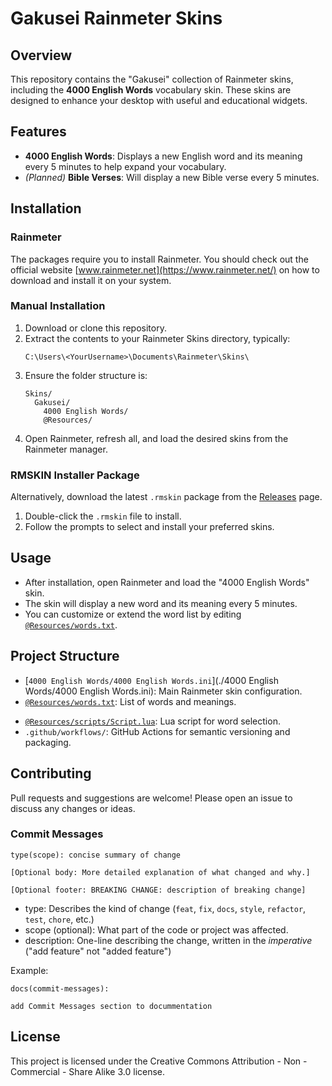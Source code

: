 # Gakusei Rainmeter Skins

## Overview

This repository contains the "Gakusei" collection of Rainmeter skins, including the **4000 English Words** vocabulary skin. These skins are designed to enhance your desktop with useful and educational widgets.

## Features

- **4000 English Words**: Displays a new English word and its meaning every 5 minutes to help expand your vocabulary.
- *(Planned)* **Bible Verses**: Will display a new Bible verse every 5 minutes.

## Installation

### Rainmeter

The packages require you to install Rainmeter. You should check out the official website [www.rainmeter.net](https://www.rainmeter.net/) on how to download and install it on your system.

### Manual Installation

1. Download or clone this repository.
2. Extract the contents to your Rainmeter Skins directory, typically:
   ```
   C:\Users\<YourUsername>\Documents\Rainmeter\Skins\
   ```
3. Ensure the folder structure is:
   ```
   Skins/
     Gakusei/
       4000 English Words/
       @Resources/
   ```
4. Open Rainmeter, refresh all, and load the desired skins from the Rainmeter manager.

### RMSKIN Installer Package

Alternatively, download the latest `.rmskin` package from the [Releases](https://github.com/Mumbela/Gakusei/releases) page.

1. Double-click the `.rmskin` file to install.
2. Follow the prompts to select and install your preferred skins.

## Usage

- After installation, open Rainmeter and load the "4000 English Words" skin.
- The skin will display a new word and its meaning every 5 minutes.
- You can customize or extend the word list by editing [`@Resources/words.txt`](./@Resources/words.txt).

## Project Structure

- [`4000 English Words/4000 English Words.ini`](./4000 English Words/4000 English Words.ini): Main Rainmeter skin configuration.
- [`@Resources/words.txt`](./@Resources/words.txt): List of words and meanings.
<!-- - [`@Resources/version.inc`](./@Resources/version.inc): Version information (auto-updated). -->
- [`@Resources/scripts/Script.lua`](./@Resources/scripts/Script.lua): Lua script for word selection.
- `.github/workflows/`: GitHub Actions for semantic versioning and packaging.

## Contributing

Pull requests and suggestions are welcome! Please open an issue to discuss any changes or ideas.

### Commit Messages

```
type(scope): concise summary of change

[Optional body: More detailed explanation of what changed and why.]

[Optional footer: BREAKING CHANGE: description of breaking change]
```

- type: Describes the kind of change (`feat`, `fix`, `docs`, `style`, `refactor`, `test`, `chore`, etc.)
- scope (optional): What part of the code or project was affected.
- description: One-line describing the change, written in the *imperative* ("add feature" not "added feature")

Example:
```
docs(commit-messages):

add Commit Messages section to docummentation
```

## License

This project is licensed under the Creative Commons Attribution - Non - Commercial - Share Alike 3.0 license.